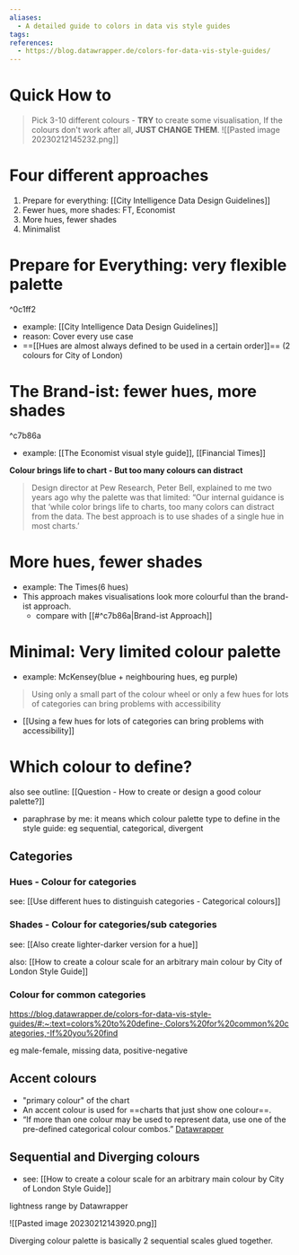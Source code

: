 ```yaml
---
aliases:
  - A detailed guide to colors in data vis style guides
tags:
references:
  - https://blog.datawrapper.de/colors-for-data-vis-style-guides/
---
```



# Quick How to

> Pick 3-10 different colours - **TRY** to create some visualisation, If the colours don't work after all, **JUST CHANGE THEM**.
![[Pasted image 20230212145232.png]]


# Four different approaches

1. Prepare for everything: [[City Intelligence Data Design Guidelines]]
2. Fewer hues, more shades: FT, Economist
3. More hues, fewer shades
4. Minimalist

# Prepare for Everything: very flexible palette

^0c1ff2

- example: [[City Intelligence Data Design Guidelines]]
- reason: Cover every use case
- ==[[Hues are almost always defined to be used in a certain order]]== (2 colours for City of London)

# The Brand-ist: fewer hues, more shades

^c7b86a

- example: [[The Economist visual style guide]], [[Financial Times]]

**Colour brings life to chart - But too many colours can distract**
> Design director at Pew Research, Peter Bell, explained to me two years ago why the palette was that limited: “Our internal guidance is that ‘while color brings life to charts, too many colors can distract from the data. The best approach is to use shades of a single hue in most charts.’

# More hues, fewer shades
- example: The Times(6 hues)
- This approach makes visualisations look more colourful than the brand-ist approach.
  - compare with [[#^c7b86a|Brand-ist Approach]]

# Minimal: Very limited colour palette

- example: McKensey(blue + neighbouring hues, eg purple)
> Using only a small part of the colour wheel or only a few hues for lots of categories can bring problems with accessibility
  - [[Using a few hues for lots of categories can bring problems with accessibility]]



# Which colour to define?

also see outline: [[Question - How to create or design a good colour palette?]]

- paraphrase by me: it means which colour palette type to define in the style guide: eg sequential, categorical, divergent

## Categories

### Hues - Colour for categories 

  see: [[Use different hues to distinguish categories - Categorical colours]]

### Shades - Colour for categories/sub categories

see: [[Also create lighter-darker version for a hue]]

also: [[How to create a colour scale for an arbitrary main colour by City of London Style Guide]]

### Colour for common categories

https://blog.datawrapper.de/colors-for-data-vis-style-guides/#:~:text=colors%20to%20define-,Colors%20for%20common%20categories,-If%20you%20find

eg male-female, missing data, positive-negative

## Accent colours

- "primary colour" of the chart
- An accent colour is used for ==charts that just show one colour==.
- “If more than one colour may be used to represent data, use one of the pre-defined categorical colour combos.” [Datawrapper](https://blog.datawrapper.de/colors-for-data-vis-style-guides/#:~:text=%E2%80%9CIf%20more%20than%20one%20color%20may%20be%20used%20to%20represent%20data%2C%20use%20one%20of%20the%20pre%2Ddefined%20categorical%20color%20combos.%E2%80%9D)

## Sequential and Diverging colours

- see: [[How to create a colour scale for an arbitrary main colour by City of London Style Guide]]

lightness range by Datawrapper

![[Pasted image 20230212143920.png]]

Diverging colour palette is basically 2 sequential scales glued together.
